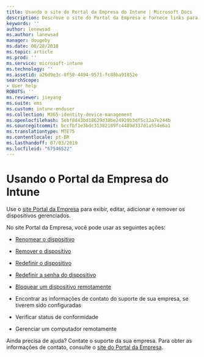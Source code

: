 ```yaml
---
title: Usando o site do Portal da Empresa do Intune | Microsoft Docs
description: Descreve o site do Portal da Empresa e fornece links para as etapas de tarefas que os usuários finais podem realizar no site
keywords: ''
author: lenewsad
ms.author: lanewsad
manager: dougeby
ms.date: 08/28/2018
ms.topic: article
ms.prod: ''
ms.service: microsoft-intune
ms.technology: ''
ms.assetid: a26d9e3c-8f58-4494-9571-fc88ba91852e
searchScope:
- User help
ROBOTS: ''
ms.reviewer: jieyang
ms.suite: ems
ms.custom: intune-enduser
ms.collection: M365-identity-device-management
ms.openlocfilehash: 5ebf8d43bd18629d38be24929b3df5c12a7e244b
ms.sourcegitcommit: bccfbf1e3bdc31382189fc4489d337d1a554e6a1
ms.translationtype: MTE75
ms.contentlocale: pt-BR
ms.lasthandoff: 07/03/2019
ms.locfileid: "67546522"
---
```

# <a name="using-the-intune-company-portal-website"></a>Usando o Portal da Empresa do Intune
Use o [site Portal da Empresa](https://portal.manage.microsoft.com) para exibir, editar, adicionar e remover os dispositivos gerenciados.

No site Portal da Empresa, você pode usar as seguintes ações:

- [Renomear o dispositivo](rename-your-device-cpwebsite.md)

- [Remover o dispositivo](remove-your-device-cpwebsite.md)

- [Redefinir o dispositivo](reset-erase-your-device-cpwebsite.md)

- [Redefinir a senha do dispositivo](reset-your-passcode-cpwebsite.md)

- [Bloquear um dispositivo remotamente](remote-lock-your-device-cpwebsite.md)

- Encontrar as informações de contato do suporte de sua empresa, se tiverem sido configuradas

- Verificar status de conformidade

- Gerenciar um computador remotamente

Ainda precisa de ajuda? Contate o suporte da sua empresa. Para obter as informações de contato, consulte o [site do Portal da Empresa](https://go.microsoft.com/fwlink/?linkid=2010980).
